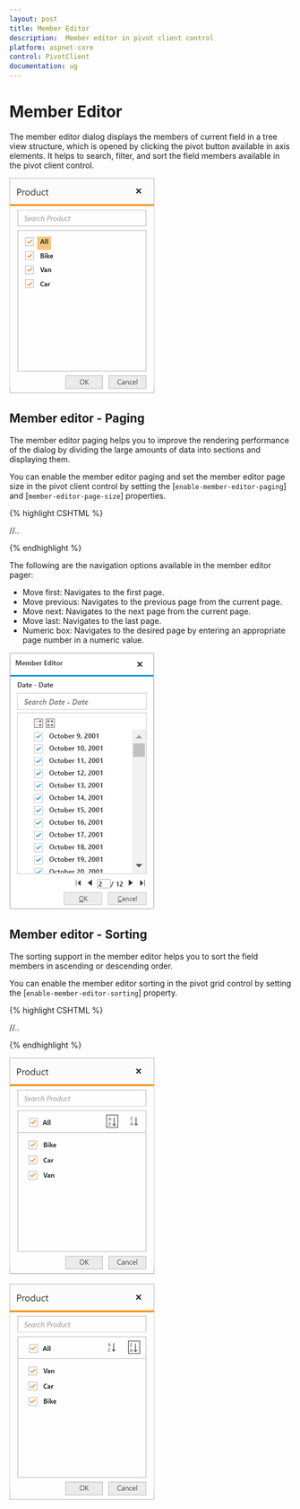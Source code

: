 ```yaml
---
layout: post
title: Member Editor
description:  Member editor in pivot client control
platform: aspnet-core
control: PivotClient
documentation: ug
---
```


# Member Editor

The member editor dialog displays the members of current field in a tree view structure, which is opened by clicking the pivot button available in axis elements. It helps to search, filter, and sort the field members available in the pivot client control.

![Member editor in pivot client control](Member_Editor_images/member_editor.png)

## Member editor - Paging

The member editor paging helps you to improve the rendering performance of the dialog by dividing the large amounts of data into sections and displaying them.

You can enable the member editor paging and set the member editor page size in the pivot client control by setting the [`enable-member-editor-paging`] and [`member-editor-page-size`] properties.

{% highlight CSHTML %}

<ej-pivot-client id="PivotClient1" enable-member-editor-paging="true" member-editor-page-size="100">
   //..
</ej-pivot-client>

{% endhighlight %}

The following are the navigation options available in the member editor pager:

* Move first: Navigates to the first page.
* Move previous: Navigates to the previous page from the current page.
* Move next: Navigates to the next page from the current page.
* Move last: Navigates to the last page.
* Numeric box: Navigates to the desired page by entering an appropriate page number in a numeric value.


![Paging in member editor](Member_Editor_images/member_editor_paging.png)

## Member editor - Sorting

The sorting support in the member editor helps you to sort the field members in ascending or descending order.

You can enable the member editor sorting in the pivot grid control by setting the [`enable-member-editor-sorting`] property.

{% highlight CSHTML %}

<ej-pivot-client id="PivotClient1" enable-member-editor-sorting="true">
   //..
</ej-pivot-client>

{% endhighlight %}

![Field members sorted in ascending order](Member_Editor_images/member_editor_sorting_ascending.png)

![Field members sorted in descending order](Member_Editor_images/member_editor_sorting_descending.png)